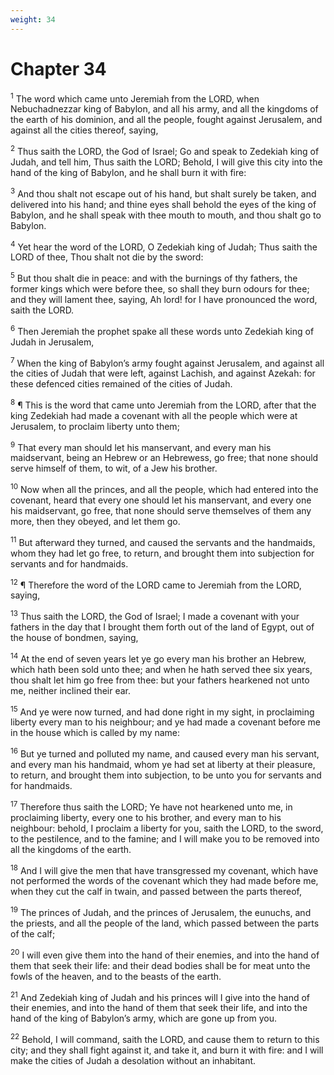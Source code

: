 ```yaml
---
weight: 34
---
```


# Chapter 34

<sup>1</sup> The word which came unto Jeremiah from the LORD, when Nebuchadnezzar king of Babylon, and all his army, and all the kingdoms of the earth of his dominion, and all the people, fought against Jerusalem, and against all the cities thereof, saying, 

<sup>2</sup> Thus saith the LORD, the God of Israel; Go and speak to Zedekiah king of Judah, and tell him, Thus saith the LORD; Behold, I will give this city into the hand of the king of Babylon, and he shall burn it with fire: 

<sup>3</sup> And thou shalt not escape out of his hand, but shalt surely be taken, and delivered into his hand; and thine eyes shall behold the eyes of the king of Babylon, and he shall speak with thee mouth to mouth, and thou shalt go to Babylon. 

<sup>4</sup> Yet hear the word of the LORD, O Zedekiah king of Judah; Thus saith the LORD of thee, Thou shalt not die by the sword: 

<sup>5</sup> But thou shalt die in peace: and with the burnings of thy fathers, the former kings which were before thee, so shall they burn odours for thee; and they will lament thee, saying, Ah lord! for I have pronounced the word, saith the LORD. 

<sup>6</sup> Then Jeremiah the prophet spake all these words unto Zedekiah king of Judah in Jerusalem, 

<sup>7</sup> When the king of Babylon’s army fought against Jerusalem, and against all the cities of Judah that were left, against Lachish, and against Azekah: for these defenced cities remained of the cities of Judah. 

<sup>8</sup> ¶ This is the word that came unto Jeremiah from the LORD, after that the king Zedekiah had made a covenant with all the people which were at Jerusalem, to proclaim liberty unto them; 

<sup>9</sup> That every man should let his manservant, and every man his maidservant, being an Hebrew or an Hebrewess, go free; that none should serve himself of them, to wit, of a Jew his brother. 

<sup>10</sup> Now when all the princes, and all the people, which had entered into the covenant, heard that every one should let his manservant, and every one his maidservant, go free, that none should serve themselves of them any more, then they obeyed, and let them go. 

<sup>11</sup> But afterward they turned, and caused the servants and the handmaids, whom they had let go free, to return, and brought them into subjection for servants and for handmaids. 

<sup>12</sup> ¶ Therefore the word of the LORD came to Jeremiah from the LORD, saying, 

<sup>13</sup> Thus saith the LORD, the God of Israel; I made a covenant with your fathers in the day that I brought them forth out of the land of Egypt, out of the house of bondmen, saying, 

<sup>14</sup> At the end of seven years let ye go every man his brother an Hebrew, which hath been sold unto thee; and when he hath served thee six years, thou shalt let him go free from thee: but your fathers hearkened not unto me, neither inclined their ear. 

<sup>15</sup> And ye were now turned, and had done right in my sight, in proclaiming liberty every man to his neighbour; and ye had made a covenant before me in the house which is called by my name: 

<sup>16</sup> But ye turned and polluted my name, and caused every man his servant, and every man his handmaid, whom ye had set at liberty at their pleasure, to return, and brought them into subjection, to be unto you for servants and for handmaids. 

<sup>17</sup> Therefore thus saith the LORD; Ye have not hearkened unto me, in proclaiming liberty, every one to his brother, and every man to his neighbour: behold, I proclaim a liberty for you, saith the LORD, to the sword, to the pestilence, and to the famine; and I will make you to be removed into all the kingdoms of the earth. 

<sup>18</sup> And I will give the men that have transgressed my covenant, which have not performed the words of the covenant which they had made before me, when they cut the calf in twain, and passed between the parts thereof, 

<sup>19</sup> The princes of Judah, and the princes of Jerusalem, the eunuchs, and the priests, and all the people of the land, which passed between the parts of the calf; 

<sup>20</sup> I will even give them into the hand of their enemies, and into the hand of them that seek their life: and their dead bodies shall be for meat unto the fowls of the heaven, and to the beasts of the earth. 

<sup>21</sup> And Zedekiah king of Judah and his princes will I give into the hand of their enemies, and into the hand of them that seek their life, and into the hand of the king of Babylon’s army, which are gone up from you. 

<sup>22</sup> Behold, I will command, saith the LORD, and cause them to return to this city; and they shall fight against it, and take it, and burn it with fire: and I will make the cities of Judah a desolation without an inhabitant. 


